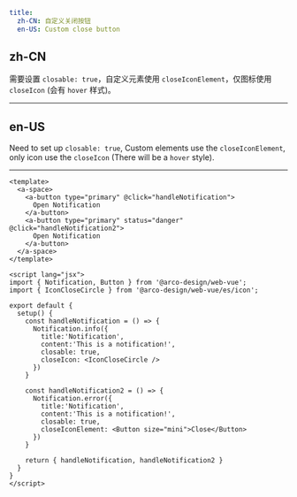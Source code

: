 ```yaml
title:
  zh-CN: 自定义关闭按钮
  en-US: Custom close button
```

## zh-CN

需要设置 `closable: true`，自定义元素使用 `closeIconElement`，仅图标使用 `closeIcon` (会有 `hover` 样式)。

---

## en-US

Need to set up `closable: true`, Custom elements use the `closeIconElement`, only icon use the `closeIcon` (There will be a `hover` style).

---

```vue
<template>
  <a-space>
    <a-button type="primary" @click="handleNotification">
      Open Notification
    </a-button>
    <a-button type="primary" status="danger" @click="handleNotification2">
      Open Notification
    </a-button>
  </a-space>
</template>

<script lang="jsx">
import { Notification, Button } from '@arco-design/web-vue';
import { IconCloseCircle } from '@arco-design/web-vue/es/icon';

export default {
  setup() {
    const handleNotification = () => {
      Notification.info({
        title:'Notification',
        content:'This is a notification!',
        closable: true,
        closeIcon: <IconCloseCircle />
      })
    }

    const handleNotification2 = () => {
      Notification.error({
        title:'Notification',
        content:'This is a notification!',
        closable: true,
        closeIconElement: <Button size="mini">Close</Button>
      })
    }

    return { handleNotification, handleNotification2 }
  }
}
</script>
```

